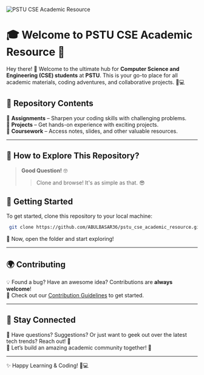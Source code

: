 ![PSTU CSE Academic Resource](https://media0.giphy.com/media/v1.Y2lkPTc5MGI3NjExMHBkbHAzdWluemIwZ2c5NmdoNHEzbnJ0bnpmdWxjdXVqN2l2aGs1NiZlcD12MV9pbnRlcm5hbF9naWZfYnlfaWQmY3Q9Zw/bGgsc5mWoryfgKBx1u/giphy.gif)

# 🎓 Welcome to **PSTU CSE Academic Resource** 🚀

Hey there! 👋 Welcome to the ultimate hub for **Computer Science and Engineering (CSE) students** at **PSTU**. This is your go-to place for all academic materials, coding adventures, and collaborative projects. 🚀💻

## 📂 Repository Contents

🔹 **Assignments** – Sharpen your coding skills with challenging problems.  
🔹 **Projects** – Get hands-on experience with exciting projects.  
🔹 **Coursework** – Access notes, slides, and other valuable resources.  

---

## 🧐 How to Explore This Repository?

> **Good Question!** 🤓
> > Clone and browse! It's as simple as that. 😎

## 🚀 Getting Started

To get started, clone this repository to your local machine:

```bash
 git clone https://github.com/ABULBASAR36/pstu_cse_academic_resource.git
```

📂 Now, open the folder and start exploring!

---

## 🌍 Contributing

💡 Found a bug? Have an awesome idea? Contributions are **always welcome**!  
📜 Check out our [Contribution Guidelines](Contribution_Guidelines.md) to get started.

---

## 💌 Stay Connected

📩 Have questions? Suggestions? Or just want to geek out over the latest tech trends? Reach out! 🚀  
📢 Let’s build an amazing academic community together! 🌟

---

✨ Happy Learning & Coding! 🚀💻
